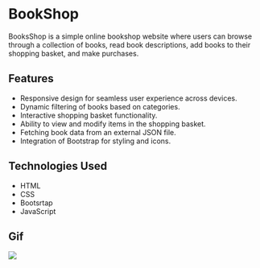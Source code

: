 # BookShop

BooksShop is a simple online bookshop website where users can browse through a collection of books, read book descriptions, add books to their shopping basket, and make purchases.

## Features

- Responsive design for seamless user experience across devices.
- Dynamic filtering of books based on categories.
- Interactive shopping basket functionality.
- Ability to view and modify items in the shopping basket.
- Fetching book data from an external JSON file.
- Integration of Bootstrap for styling and icons.

## Technologies Used

- HTML
- CSS
- Bootsrtap
- JavaScript

## Gif

<img src="download.gif" />
